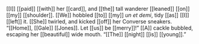 [[I]] [[paid]] [[with]] her [[card]], and [[the]] tall wanderer [[leaned]] [[on]] [[my]] [[shoulder]]. [[We]] hobbled [[to]] [[my]] _un et demi_, tidy [[as]] [[I]] [[left]] it. [[She]] twirled, and kicked [[off]] her Converse sneakers. “[[Home]], [[Gale]] [[Jones]]. Let [[us]] be [[merry]]!” [[A]] cackle bubbled, escaping her [[beautiful]] wide mouth. “[[The]] [[night]] [[is]] [[young]].”